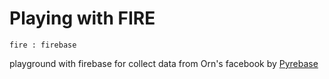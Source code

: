 # Playing with FIRE

`fire : firebase `

playground with firebase for collect data from Orn's facebook by [Pyrebase](https://github.com/thisbejim/Pyrebase)
